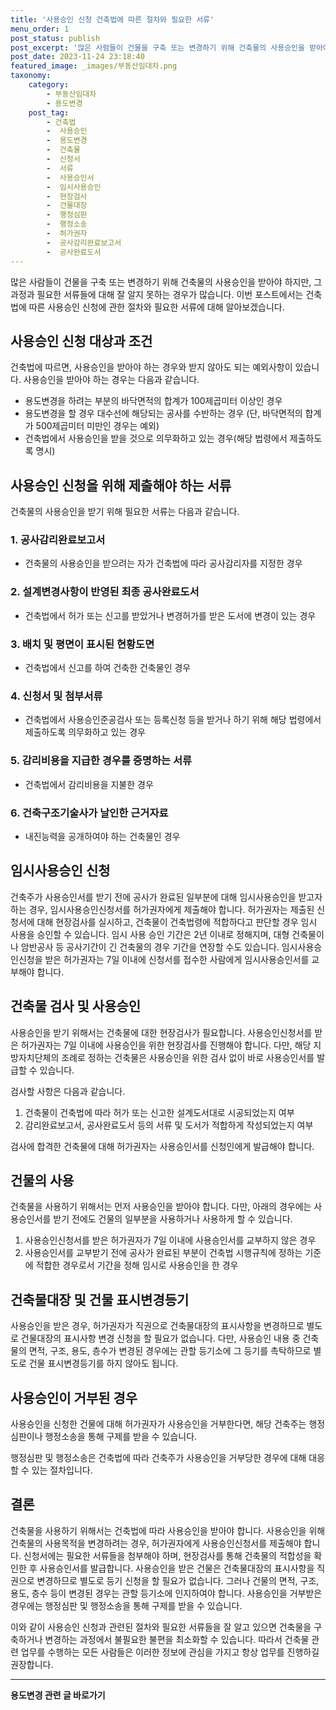 ```yaml
---
title: '사용승인 신청 건축법에 따른 절차와 필요한 서류'
menu_order: 1
post_status: publish
post_excerpt: '많은 사람들이 건물을 구축 또는 변경하기 위해 건축물의 사용승인을 받아야 하지만, 그 과정과 필요한 서류들에 대해 잘 알지 못하는 경우가 많습니다. 이번 포스트에서는 건축법에 따른 사용승인 신청에 관한 절차와 필요한 서류에 대해 알아보겠습니다.'
post_date: 2023-11-24 23:18:40
featured_image: _images/부동산임대차.png
taxonomy:
    category:
        - 부동산임대차
        - 용도변경
    post_tag:
        - 건축법
        -  사용승인
        -  용도변경
        -  건축물
        -  신청서
        -  서류
        -  사용승인서
        -  임시사용승인
        -  현장검사
        -  건물대장
        -  행정심판
        -  행정소송
        -  허가권자
        -  공사감리완료보고서
        -  공사완료도서
---
```



많은 사람들이 건물을 구축 또는 변경하기 위해 건축물의 사용승인을 받아야 하지만, 그 과정과 필요한 서류들에 대해 잘 알지 못하는 경우가 많습니다. 이번 포스트에서는 건축법에 따른 사용승인 신청에 관한 절차와 필요한 서류에 대해 알아보겠습니다.

## 사용승인 신청 대상과 조건

건축법에 따르면, 사용승인을 받아야 하는 경우와 받지 않아도 되는 예외사항이 있습니다. 사용승인을 받아야 하는 경우는 다음과 같습니다.

- 용도변경을 하려는 부분의 바닥면적의 합계가 100제곱미터 이상인 경우
- 용도변경을 할 경우 대수선에 해당되는 공사를 수반하는 경우 (단, 바닥면적의 합계가 500제곱미터 미만인 경우는 예외)
- 건축법에서 사용승인을 받을 것으로 의무화하고 있는 경우(해당 법령에서 제출하도록 명시)

## 사용승인 신청을 위해 제출해야 하는 서류

건축물의 사용승인을 받기 위해 필요한 서류는 다음과 같습니다.

### 1. 공사감리완료보고서
- 건축물의 사용승인을 받으려는 자가 건축법에 따라 공사감리자를 지정한 경우

### 2. 설계변경사항이 반영된 최종 공사완료도서
- 건축법에서 허가 또는 신고를 받았거나 변경허가를 받은 도서에 변경이 있는 경우

### 3. 배치 및 평면이 표시된 현황도면
- 건축법에서 신고를 하여 건축한 건축물인 경우

### 4. 신청서 및 첨부서류
- 건축법에서 사용승인준공검사 또는 등록신청 등을 받거나 하기 위해 해당 법령에서 제출하도록 의무화하고 있는 경우

### 5. 감리비용을 지급한 경우를 증명하는 서류
- 건축법에서 감리비용을 지불한 경우

### 6. 건축구조기술사가 날인한 근거자료
- 내진능력을 공개하여야 하는 건축물인 경우

## 임시사용승인 신청

건축주가 사용승인서를 받기 전에 공사가 완료된 일부분에 대해 임시사용승인을 받고자 하는 경우, 임시사용승인신청서를 허가권자에게 제출해야 합니다. 허가권자는 제출된 신청서에 대해 현장검사를 실시하고, 건축물이 건축법령에 적합하다고 판단할 경우 임시 사용을 승인할 수 있습니다. 임시 사용 승인 기간은 2년 이내로 정해지며, 대형 건축물이나 암반공사 등 공사기간이 긴 건축물의 경우 기간을 연장할 수도 있습니다. 임시사용승인신청을 받은 허가권자는 7일 이내에 신청서를 접수한 사람에게 임시사용승인서를 교부해야 합니다.

## 건축물 검사 및 사용승인

사용승인을 받기 위해서는 건축물에 대한 현장검사가 필요합니다. 사용승인신청서를 받은 허가권자는 7일 이내에 사용승인을 위한 현장검사를 진행해야 합니다. 다만, 해당 지방자치단체의 조례로 정하는 건축물은 사용승인을 위한 검사 없이 바로 사용승인서를 발급할 수 있습니다.

검사할 사항은 다음과 같습니다.

1. 건축물이 건축법에 따라 허가 또는 신고한 설계도서대로 시공되었는지 여부
2. 감리완료보고서, 공사완료도서 등의 서류 및 도서가 적합하게 작성되었는지 여부

검사에 합격한 건축물에 대해 허가권자는 사용승인서를 신청인에게 발급해야 합니다.

## 건물의 사용

건축물을 사용하기 위해서는 먼저 사용승인을 받아야 합니다. 다만, 아래의 경우에는 사용승인서를 받기 전에도 건물의 일부분을 사용하거나 사용하게 할 수 있습니다.

1. 사용승인신청서를 받은 허가권자가 7일 이내에 사용승인서를 교부하지 않은 경우
2. 사용승인서를 교부받기 전에 공사가 완료된 부분이 건축법 시행규칙에 정하는 기준에 적합한 경우로서 기간을 정해 임시로 사용승인을 한 경우

## 건축물대장 및 건물 표시변경등기

사용승인을 받은 경우, 허가권자가 직권으로 건축물대장의 표시사항을 변경하므로 별도로 건물대장의 표시사항 변경 신청을 할 필요가 없습니다. 다만, 사용승인 내용 중 건축물의 면적, 구조, 용도, 층수가 변경된 경우에는 관할 등기소에 그 등기를 촉탁하므로 별도로 건물 표시변경등기를 하지 않아도 됩니다.

## 사용승인이 거부된 경우

사용승인을 신청한 건물에 대해 허가권자가 사용승인을 거부한다면, 해당 건축주는 행정심판이나 행정소송을 통해 구제를 받을 수 있습니다.

행정심판 및 행정소송은 건축법에 따라 건축주가 사용승인을 거부당한 경우에 대해 대응할 수 있는 절차입니다.

## 결론

건축물을 사용하기 위해서는 건축법에 따라 사용승인을 받아야 합니다. 사용승인을 위해 건축물의 사용목적을 변경하려는 경우, 허가권자에게 사용승인신청서를 제출해야 합니다. 신청서에는 필요한 서류들을 첨부해야 하며, 현장검사를 통해 건축물의 적합성을 확인한 후 사용승인서를 발급합니다. 사용승인을 받은 건물은 건축물대장의 표시사항을 직권으로 변경하므로 별도로 등기 신청을 할 필요가 없습니다. 그러나 건물의 면적, 구조, 용도, 층수 등이 변경된 경우는 관할 등기소에 인지하여야 합니다. 사용승인을 거부받은 경우에는 행정심판 및 행정소송을 통해 구제를 받을 수 있습니다.

이와 같이 사용승인 신청과 관련된 절차와 필요한 서류들을 잘 알고 있으면 건축물을 구축하거나 변경하는 과정에서 불필요한 불편을 최소화할 수 있습니다. 따라서 건축물 관련 업무를 수행하는 모든 사람들은 이러한 정보에 관심을 가지고 항상 업무를 진행하길 권장합니다.
<!-- wp:separator -->
<hr class="wp-block-separator has-alpha-channel-opacity"/>
<!-- /wp:separator -->

<!-- wp:group {"backgroundColor":"base","layout":{"type":"constrained"}} -->
<div class="wp-block-group has-base-background-color has-background"><!-- wp:paragraph {"align":"center","fontSize":"medium"} -->
<p class="has-text-align-center has-large-font-size"><strong>용도변경 관련 글 바로가기</strong></p>
<!-- /wp:paragraph -->


<!-- wp:latest-posts
{"categories":[{"id":27339,"count":19,"description":"","link":"https://uknowlaw.com/category/%ec%9a%a9%eb%8f%84%eb%b3%80%ea%b2%bd/","name":"용도변경","slug":"용도변경","taxonomy":"category","parent":0,"meta":[],"_links":{"self":[{"href":"https://uknowlaw.com/wp-json/wp/v2/categories/27339"}],"collection":[{"href":"https://uknowlaw.com/wp-json/wp/v2/categories"}],"about":[{"href":"https://uknowlaw.com/wp-json/wp/v2/taxonomies/category"}],"wp:post_type":[{"href":"https://uknowlaw.com/wp-json/wp/v2/posts?categories=27339"}],"curies":[{"name":"wp","href":"https://api.w.org/{rel}","templated":true}]}}],"postsToShow":100,"excerptLength":28,"postLayout":"grid","columns":2,"featuredImageAlign":"left","featuredImageSizeSlug":"large","fontSize":"small"} /--></div>
<!-- /wp:group -->